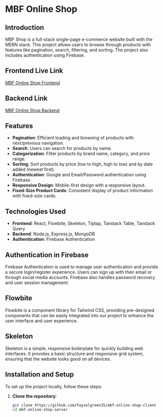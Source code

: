 # MBF Online Shop

## Introduction

MBF Shop is a full-stack single-page e-commerce website built with the MERN stack. This project allows users to browse through products with features like pagination, search, filtering, and sorting. The project also includes authentication using Firebase.


## Frontend Live Link
[MBF Online Shop Frontend](https://mbf-shop.web.app/)

## Backend Link
[MBF Online Shop Backend](https://spw-app-server.vercel.app/)
## Features
- **Pagination**: Efficient loading and browsing of products with next/previous navigation.
- **Search**: Users can search for products by name.
- **Categorization**: Filter products by brand name, category, and price range.
- **Sorting**: Sort products by price (low to high, high to low) and by date added (newest first).
- **Authentication**: Google and Email/Password authentication using Firebase.
- **Responsive Design**: Mobile-first design with a responsive layout.
- **Fixed-Size Product Cards**: Consistent display of product information with fixed-size cards.


## Technologies Used
- **Frontend**: React, Flowbite, Skeleton, Tiptap, Tanstack Table, Tanstack Query
- **Backend**: Node.js, Express.js, MongoDB
- **Authentication**: Firebase Authentication
 
## Authentication in Firebase
Firebase Authentication is used to manage user authentication and provide a secure login/register experience. Users can sign up with their email or through social media accounts. Firebase also handles password recovery and user session management.

## Flowbite
Flowbite is a component library for Tailwind CSS, providing pre-designed components that can be easily integrated into our project to enhance the user interface and user experience.

## Skeleton
Skeleton is a simple, responsive boilerplate for quickly building web interfaces. It provides a basic structure and responsive grid system, ensuring that the website looks good on all devices.
 
## Installation and Setup
To set up the project locally, follow these steps:

1. **Clone the repository**:
   ```bash
   git clone https://github.com/Faysalgreen35/mbf-online-shop-client
   cd mbf-online-shop-server

